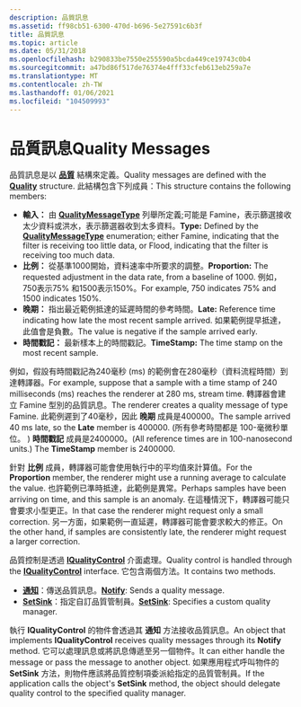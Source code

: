 ```yaml
---
description: 品質訊息
ms.assetid: ff98cb51-6300-470d-b696-5e27591c6b3f
title: 品質訊息
ms.topic: article
ms.date: 05/31/2018
ms.openlocfilehash: b290833be7550e255590a5bcda449ce19743c0b4
ms.sourcegitcommit: a47bd86f517de76374e4fff33cfeb613eb259a7e
ms.translationtype: MT
ms.contentlocale: zh-TW
ms.lasthandoff: 01/06/2021
ms.locfileid: "104509993"
---
```

# <a name="quality-messages"></a><span data-ttu-id="e5e66-103">品質訊息</span><span class="sxs-lookup"><span data-stu-id="e5e66-103">Quality Messages</span></span>

<span data-ttu-id="e5e66-104">品質訊息是以 [**品質**](/windows/win32/api/strmif/ns-strmif-quality) 結構來定義。</span><span class="sxs-lookup"><span data-stu-id="e5e66-104">Quality messages are defined with the [**Quality**](/windows/win32/api/strmif/ns-strmif-quality) structure.</span></span> <span data-ttu-id="e5e66-105">此結構包含下列成員：</span><span class="sxs-lookup"><span data-stu-id="e5e66-105">This structure contains the following members:</span></span>

-   <span data-ttu-id="e5e66-106">**輸入：** 由 [**QualityMessageType**](/windows/win32/api/strmif/ne-strmif-qualitymessagetype) 列舉所定義;可能是 Famine，表示篩選接收太少資料或洪水，表示篩選器收到太多資料。</span><span class="sxs-lookup"><span data-stu-id="e5e66-106">**Type:** Defined by the [**QualityMessageType**](/windows/win32/api/strmif/ne-strmif-qualitymessagetype) enumeration; either Famine, indicating that the filter is receiving too little data, or Flood, indicating that the filter is receiving too much data.</span></span>
-   <span data-ttu-id="e5e66-107">**比例：** 從基準1000開始，資料速率中所要求的調整。</span><span class="sxs-lookup"><span data-stu-id="e5e66-107">**Proportion:** The requested adjustment in the data rate, from a baseline of 1000.</span></span> <span data-ttu-id="e5e66-108">例如，750表示75% 和1500表示150%。</span><span class="sxs-lookup"><span data-stu-id="e5e66-108">For example, 750 indicates 75% and 1500 indicates 150%.</span></span>
-   <span data-ttu-id="e5e66-109">**晚期：** 指出最近範例抵達的延遲時間的參考時間。</span><span class="sxs-lookup"><span data-stu-id="e5e66-109">**Late:** Reference time indicating how late the most recent sample arrived.</span></span> <span data-ttu-id="e5e66-110">如果範例提早抵達，此值會是負數。</span><span class="sxs-lookup"><span data-stu-id="e5e66-110">The value is negative if the sample arrived early.</span></span>
-   <span data-ttu-id="e5e66-111">**時間戳記：** 最新樣本上的時間戳記。</span><span class="sxs-lookup"><span data-stu-id="e5e66-111">**TimeStamp:** The time stamp on the most recent sample.</span></span>

<span data-ttu-id="e5e66-112">例如，假設有時間戳記為240毫秒 (ms) 的範例會在280毫秒（資料流程時間）到達轉譯器。</span><span class="sxs-lookup"><span data-stu-id="e5e66-112">For example, suppose that a sample with a time stamp of 240 milliseconds (ms) reaches the renderer at 280 ms, stream time.</span></span> <span data-ttu-id="e5e66-113">轉譯器會建立 Famine 型別的品質訊息。</span><span class="sxs-lookup"><span data-stu-id="e5e66-113">The renderer creates a quality message of type Famine.</span></span> <span data-ttu-id="e5e66-114">此範例遲到了40毫秒，因此 **晚期** 成員是400000。</span><span class="sxs-lookup"><span data-stu-id="e5e66-114">The sample arrived 40 ms late, so the **Late** member is 400000.</span></span> <span data-ttu-id="e5e66-115"> (所有參考時間都是 100-毫微秒單位。 ) **時間戳記** 成員是2400000。</span><span class="sxs-lookup"><span data-stu-id="e5e66-115">(All reference times are in 100-nanosecond units.) The **TimeStamp** member is 2400000.</span></span>

<span data-ttu-id="e5e66-116">針對 **比例** 成員，轉譯器可能會使用執行中的平均值來計算值。</span><span class="sxs-lookup"><span data-stu-id="e5e66-116">For the **Proportion** member, the renderer might use a running average to calculate the value.</span></span> <span data-ttu-id="e5e66-117">也許範例已準時抵達，此範例是異常。</span><span class="sxs-lookup"><span data-stu-id="e5e66-117">Perhaps samples have been arriving on time, and this sample is an anomaly.</span></span> <span data-ttu-id="e5e66-118">在這種情況下，轉譯器可能只會要求小型更正。</span><span class="sxs-lookup"><span data-stu-id="e5e66-118">In that case the renderer might request only a small correction.</span></span> <span data-ttu-id="e5e66-119">另一方面，如果範例一直延遲，轉譯器可能會要求較大的修正。</span><span class="sxs-lookup"><span data-stu-id="e5e66-119">On the other hand, if samples are consistently late, the renderer might request a larger correction.</span></span>

<span data-ttu-id="e5e66-120">品質控制是透過 [**IQualityControl**](/windows/desktop/api/Strmif/nn-strmif-iqualitycontrol) 介面處理。</span><span class="sxs-lookup"><span data-stu-id="e5e66-120">Quality control is handled through the [**IQualityControl**](/windows/desktop/api/Strmif/nn-strmif-iqualitycontrol) interface.</span></span> <span data-ttu-id="e5e66-121">它包含兩個方法。</span><span class="sxs-lookup"><span data-stu-id="e5e66-121">It contains two methods.</span></span>

-   <span data-ttu-id="e5e66-122">[**通知**](/windows/desktop/api/Strmif/nf-strmif-iqualitycontrol-notify)：傳送品質訊息。</span><span class="sxs-lookup"><span data-stu-id="e5e66-122">[**Notify**](/windows/desktop/api/Strmif/nf-strmif-iqualitycontrol-notify): Sends a quality message.</span></span>
-   <span data-ttu-id="e5e66-123">[**SetSink**](/windows/desktop/api/Strmif/nf-strmif-iqualitycontrol-setsink)：指定自訂品質管制員。</span><span class="sxs-lookup"><span data-stu-id="e5e66-123">[**SetSink**](/windows/desktop/api/Strmif/nf-strmif-iqualitycontrol-setsink): Specifies a custom quality manager.</span></span>

<span data-ttu-id="e5e66-124">執行 **IQualityControl** 的物件會透過其 **通知** 方法接收品質訊息。</span><span class="sxs-lookup"><span data-stu-id="e5e66-124">An object that implements **IQualityControl** receives quality messages through its **Notify** method.</span></span> <span data-ttu-id="e5e66-125">它可以處理訊息或將訊息傳遞至另一個物件。</span><span class="sxs-lookup"><span data-stu-id="e5e66-125">It can either handle the message or pass the message to another object.</span></span> <span data-ttu-id="e5e66-126">如果應用程式呼叫物件的 **SetSink** 方法，則物件應該將品質控制項委派給指定的品質管制員。</span><span class="sxs-lookup"><span data-stu-id="e5e66-126">If the application calls the object's **SetSink** method, the object should delegate quality control to the specified quality manager.</span></span>

 

 



